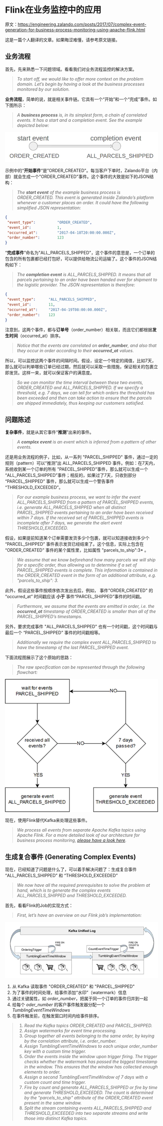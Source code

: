 # Flink在业务监控中的应用

原文：https://engineering.zalando.com/posts/2017/07/complex-event-generation-for-business-process-monitoring-using-apache-flink.html



这是一篇个人翻译的文章。如果晦涩难懂，请参考原文链接。

## 业务流程

首先，先来熟悉一下问题领域。看看我们对业务流程监控的解决方案。

> *To start off, we would like to offer more context on the problem domain. Let’s begin by having a look at the business processes monitored by our solution.*



**业务流程**，简单的说，就是相关事件链。它具有一个“开始”和一个“完成”事件。如下图所示：

> *A **business process** is, in its simplest form, a chain of correlated events. It has a start and a completion event. See the example depicted below:*

![1](./images/Business_Monitoring_with_Flink/1.webp)



示例中的“**开始事件**“是”ORDER_CREATED"。每当客户下单时，Zalando平台（内部）就会生成一个"ORDER_CREATED"事件。这个事件的大致是如下的JSON结构：

> *The **start event** of the example business process is ORDER_CREATED. This event is generated inside Zalando’s platform whenever a customer places an order. It could have the following simplified JSON representation:*

```json
{
 "event_type":          "ORDER_CREATED",
 "event_id":            1,
 "occurred_at":         "2017-04-18T20:00:00.000Z",
 "order_number":        123
}
```



“**完成事件**”命名为"ALL_PARCELS_SHIPPED"，这个事件的意思是，一个订单的包含的所有包裹都已经打包好，可以提供给物流公司运输了。这个事件的JSON结构如下：

> *The **completion event** is ALL_PARCELS_SHIPPED. It means that all parcels pertaining to an order have been handed over for shipment to the logistic provider. The JSON representation is therefore:*

```json
{
 "event_type":      "ALL_PARCELS_SHIPPED",
 "event_id":        11,
 "occurred_at":     "2017-04-19T08:00:00.000Z",
 "order_number":    123
}
```



注意到，这两个事件，都与**订单号**（order_number）相关联，而且它们都根据**发生时间**（occurred_at）排序。

> *Notice that the events are correlated on **order_number**, and also that they occur in order according to their **occurred_at** values.*



所以，可以监控这两个事件的间隔时间。假设，设定一个特定的阈值，比如7天，那么就可以判单哪些订单已经过期，然后就可以采取一些措施，保证相关的包裹立即发货。这样一来，就可以保证客户的满意度。

> *So we can monitor the time interval between these two events, ORDER_CREATED and ALL_PARCELS_SHIPPED. If we specify a threshold, e.g. 7 days, we can tell for which orders the threshold has been exceeded and then can take action to ensure that the parcels are shipped immediately, thus keeping our customers satisfied.*



## 问题陈述

**复杂事件**，就是从其它事件“**推测**”出来的事件。

> *A **complex event** is an event which is inferred from a pattern of other events.*



还是用业务流程的例子，比如，从一系列 "PARCEL_SHIPPED" 事件，通过一定的规则（pattern）可以“推测”出 ALL_PARCELS_SHIPPED 事件。例如：在7天内，系统收到某一个订单的所有 "PAECEL_SHIPPED"事件，那么就可以生成一个 “ALL_PARCELS_SHIPPED”事件；相反的，如果过了7天，只收到部分 “PARCEL_SHIPPED” 事件，那么就可以生成一个警告事件 “THRESHOLD_EXCEEDED”。

> *For our example business process, we want to infer the event ALL_PARCELS_SHIPPED from a pattern of PARCEL_SHIPPED events, i.e. generate ALL_PARCELS_SHIPPED when all distinct PARCEL_SHIPPED events pertaining to an order have been received within 7 days. If the received set of PARCEL_SHIPPED events is incomplete after 7 days, we generate the alert event THRESHOLD_EXCEEDED.*



假设，如果提前知道某个订单需要发货多少个包裹，就可以知道接收到多少个 “PARCEL_SHIPPED” 事件表示发货已经结束了。这个信息，实际上包含在 “ORDER_CREATED” 事件的某个属性里，比如属性 "parcels_to_ship":3* 。

> *We assume that we know beforehand how many parcels we will ship for a specific order, thus allowing us to determine if a set of PARCEL_SHIPPED events is complete. This information is contained in the ORDER_CREATED event in the form of an additional attribute, e.g. "parcels_to_ship":  3.*



此外，假设这些事件按顺序依次发出去后，例如， 事件"ORDER_CREATED" 的 “occurred_at” 时间戳应该 **小于** 事件“PARCEL_SHIPPED”事件的时间戳。

> *Furthermore, we assume that the events are emitted in order, i.e. the **occurred_at** timestamp of ORDER_CREATED is smaller than all of the PARCEL_SHIPPED’s timestamps.*



另外，要求完成事件 "ALL_PARCELS_SHIPPED" 也有一个时间戳，这个时间戳与最后一个 “PARCEL_SHIPPED” 事件的时间戳相等。

> *Additionally we require the complex event ALL_PARCELS_SHIPPED to have the timestamp of the last PARCEL_SHIPPED event.*



下面流程图展示了这个原始的思路：

> *The raw specification can be represented through the following flowchart:*

![2](./images/Business_Monitoring_with_Flink/2.webp)



现在，使用Flink替代Kafka来处理这些事件。

> *We process all events from separate Apache Kafka topics using Apache Flink. For a more detailed look of our architecture for business process monitoring, [please have a look here](https://www.slideshare.net/ZalandoTech/stream-processing-using-apache-flink-in-zalandos-world-of-microservices-reactive-summit/33).*



## 生成复合事件 (Generating Complex Events)

现在，已经知道了问题是什么了，可以着手解决问题了：生成复合事件 “ALL_PARCELS_SHIPPED” 和 “THRESHOLD_EXCEEDED”

> *We now have all the required prerequisites to solve the problem at hand, which is to generate the complex events ALL_PARCELS_SHIPPED and THRESHOLD_EXCEEDED.*



首先，看看Flink的Job的实现方式：

> *First, let’s have an overview on our Flink job’s implementation:*

![3](./images/Business_Monitoring_with_Flink/3.webp)

1. 从 Kafka 读取事件 "ORDER_CREATED" 和 "PARCEL_SHIPPED"
2. 为了事件的时间处理，给事件添加“水印”（watermark）信息
3. 通过关键属性，如 *order_number*，把属于同一个订单的事件归并到一起
4. 给每个 *oder_number* 的客户事件触发器分配一个 *TumblingEventTimeWindows*
5. 在事件触发前，在触发窗口时间内给事件排序。



> 1. *Read the Kafka topics ORDER_CREATED and PARCEL_SHIPPED.*
> 2. *Assign watermarks for event time processing.*
> 3. *Group together all events belonging to the same order, by keying by the correlation attribute, i.e. order_number.*
> 4. *Assign TumblingEventTimeWindows to each unique order_number key with a custom time trigger.*
> 5. *Order the events inside the window upon trigger firing. The trigger checks whether the watermark has passed the biggest timestamp in the window. This ensures that the window has collected enough elements to order.*
> 6. *Assign a second TumblingEventTimeWindow of 7 days with a custom count and time trigger.*
> 7. *Fire by count and generate ALL_PARCELS_SHIPPED or fire by time and generate THRESHOLD_EXCEEDED. The count is determined by the "parcels_to_ship" attribute of the ORDER_CREATED event present in the same window.*
> 8. *Split the stream containing events ALL_PARCELS_SHIPPED and THRESHOLD_EXCEEDED into two separate streams and write those into distinct Kafka topics.*